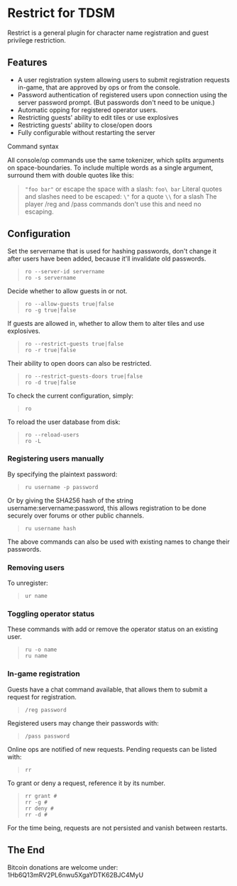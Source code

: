 Restrict for TDSM
=================
Restrict is a general plugin for character name registration and guest
privilege restriction.

Features
--------
 + A user registration system allowing users to submit registration
   requests in-game, that are approved by ops or from the console.
 + Password authentication of registered users upon connection using
   the server password prompt. (But passwords don't need to be unique.)
 + Automatic opping for registered operator users.
 + Restricting guests' ability to edit tiles or use explosives
 + Restricting guests' ability to close/open doors
 + Fully configurable without restarting the server

Command syntax

All console/op commands use the same tokenizer, which splits arguments
on space-boundaries. To include multiple words as a single argument,
surround them with double quotes like this:
> `"foo bar"`
or escape the space with a slash:
> `foo\ bar`
Literal quotes and slashes need to be escaped:
> `\"` for a quote
> `\\` for a slash
The player /reg and /pass commands don't use this and need no escaping.

Configuration
-------------

Set the servername that is used for hashing passwords, don't change it
after users have been added, because it'll invalidate old passwords.  
> `ro --server-id servername`  
> `ro -s servername`

Decide whether to allow guests in or not.  
> `ro --allow-guests true|false`  
> `ro -g true|false`

If guests are allowed in, whether to allow them to alter tiles and use
explosives.  
> `ro --restrict-guests true|false`  
> `ro -r true|false`

Their ability to open doors can also be restricted.  
> `ro --restrict-guests-doors true|false`  
> `ro -d true|false`

To check the current configuration, simply:  
> `ro`

To reload the user database from disk:  
> `ro --reload-users`  
> `ro -L`

### Registering users manually

By specifying the plaintext password:  
> `ru username -p password`

Or by giving the SHA256 hash of the string username:servername:password,
this allows registration to be done securely over forums or other public
channels.  
> `ru username hash`

The above commands can also be used with existing names to change their
passwords.

### Removing users

To unregister:  
> `ur name`

### Toggling operator status

These commands with add or remove the operator status on an existing user.  
> `ru -o name`  
> `ru name`

### In-game registration

Guests have a chat command available, that allows them to submit a request
for registration.  
> `/reg password`

Registered users may change their passwords with:
> `/pass password`

Online ops are notified of new requests. Pending requests can be listed
with:  
> `rr`

To grant or deny a request, reference it by its number.  
> `rr grant #`  
> `rr -g #`  
> `rr deny #`  
> `rr -d #`

For the time being, requests are not persisted and vanish between restarts.

The End
-------

Bitcoin donations are welcome under: 1Hb6Q13mRV2PL6nwu5XgaYDTK62BJC4MyU

